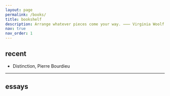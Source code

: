 ```yaml
---
layout: page
permalink: /books/
title: bookshelf
description: Arrange whatever pieces come your way. ⸺ Virginia Woolf
nav: true
nav_order: 1
---
```



<!-- _pages/publications.md -->
<div class="publications">
</div>

## recent  

- Distinction, Pierre Bourdieu

---

## essays




